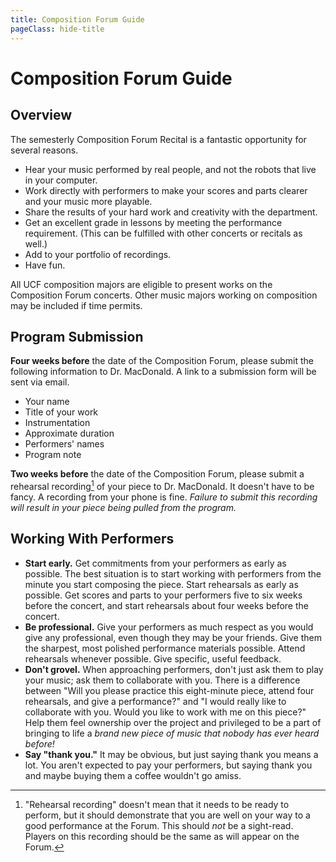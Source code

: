 ```yaml
---
title: Composition Forum Guide
pageClass: hide-title
---
```


# Composition Forum Guide

## Overview

The semesterly Composition Forum Recital is a fantastic opportunity for several reasons.

* Hear your music performed by real people, and not the robots that live in your computer.
* Work directly with performers to make your scores and parts clearer and your music more playable.
* Share the results of your hard work and creativity with the department.
* Get an excellent grade in lessons by meeting the performance requirement. (This can be fulfilled with other concerts or recitals as well.)
* Add to your portfolio of recordings.
* Have fun.

All UCF composition majors are eligible to present works on the Composition Forum concerts. Other music majors working on composition may be included if time permits.

## Program Submission

**Four weeks before** the date of the Composition Forum, please submit the following information to Dr. MacDonald. A link to a submission form will be sent via email.

* Your name
* Title of your work
* Instrumentation
* Approximate duration
* Performers' names
* Program note

**Two weeks before** the date of the Composition Forum, please submit a rehearsal recording[^recording] of your piece to Dr. MacDonald. It doesn't have to be fancy. A recording from your phone is fine. *Failure to submit this recording will result in your piece being pulled from the program.*

## Working With Performers

* **Start early.** Get commitments from your performers as early as possible. The best situation is to start working with performers from the minute you start composing the piece. Start rehearsals as early as possible. Get scores and parts to your performers five to six weeks before the concert, and start rehearsals about four weeks before the concert.
* **Be professional.** Give your performers as much respect as you would give any professional, even though they may be your friends. Give them the sharpest, most polished performance materials possible. Attend rehearsals whenever possible. Give specific, useful feedback.
* **Don't grovel.** When approaching performers, don't just ask them to play your music; ask them to collaborate with you. There is a difference between "Will you please practice this eight-minute piece, attend four rehearsals, and give a performance?" and "I would really like to collaborate with you. Would you like to work with me on this piece?" Help them feel ownership over the project and privileged to be a part of bringing to life a *brand new piece of music that nobody has ever heard before!*
* **Say "thank you."** It may be obvious, but just saying thank you means a lot. You aren't expected to pay your performers, but saying thank you and maybe buying them a coffee wouldn't go amiss.

[^recording]: "Rehearsal recording" doesn't mean that it needs to be ready to perform, but it should demonstrate that you are well on your way to a good performance at the Forum. This should *not* be a sight-read. Players on this recording should be the same as will appear on the Forum.
